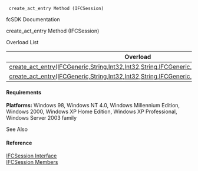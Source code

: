 ﻿     create_act_entry Method (IFCSession)                                                   

fcSDK Documentation

create_act_entry Method (IFCSession)

Overload List

| Overload | Description |
| --- | --- |
| [create_act_entry(IFCGeneric,String,Int32,Int32,String,IFCGeneric,String,String,Object)](FChoice.Foundation.Clarify.Compatibility~FChoice.Foundation.Clarify.Compatibility.IFCSession~create_act_entry(IFCGeneric,String,Int32,Int32,String,IFCGeneric,String,String,Object).md) |   |
| [create_act_entry(IFCGeneric,String,Int32,Int32,String,IFCGeneric,String,String,String,Object)](FChoice.Foundation.Clarify.Compatibility~FChoice.Foundation.Clarify.Compatibility.IFCSession~create_act_entry(IFCGeneric,String,Int32,Int32,String,IFCGeneric,String,String,String,Object).md) |   |

#### Requirements

**Platforms:** Windows 98, Windows NT 4.0, Windows Millennium Edition, Windows 2000, Windows XP Home Edition, Windows XP Professional, Windows Server 2003 family

See Also

#### Reference

[IFCSession Interface](FChoice.Foundation.Clarify.Compatibility~FChoice.Foundation.Clarify.Compatibility.IFCSession.md)  
[IFCSession Members](FChoice.Foundation.Clarify.Compatibility~FChoice.Foundation.Clarify.Compatibility.IFCSession_members.md)